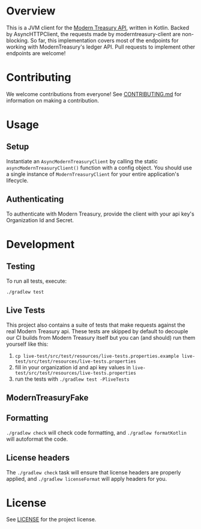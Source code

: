 # Overview

This is a JVM client for the [Modern Treasury API](https://docs.moderntreasury.com/reference), written in Kotlin. Backed by AsyncHTTPClient,
the requests made by moderntreasury-client are non-blocking. So far, this implementation covers most of the endpoints for
working with ModernTreasury's ledger API. Pull requests to implement other endpoints are welcome!

# Contributing
We welcome contributions from everyone! See [CONTRIBUTING.md](CONTRIBUTING.md) for information on making a contribution.

# Usage

## Setup
Instantiate an `AsyncModernTreasuryClient` by calling the static `asyncModernTreasuryClient()` function with a config object. You should use
a single instance of `ModernTreasuryClient` for your entire application's lifecycle.

## Authenticating
To authenticate with Modern Treasury, provide the client with your api key's Organization Id and Secret.

# Development

## Testing
To run all tests, execute:
```
./gradlew test
```

## Live Tests
This project also contains a suite of tests that make requests against the real Modern Treasury api. These tests are
skipped by default to decouple our CI builds from Modern Treasury itself but you can (and should) run them yourself like
this:
1. `cp live-test/src/test/resources/live-tests.properties.example live-test/src/test/resources/live-tests.properties`
2. fill in your organization id and api key values in `live-test/src/test/resources/live-tests.properties`
3. run the tests with `./gradlew test -PliveTests`

## ModernTreasuryFake


## Formatting
`./gradlew check` will check code formatting, and `./gradlew formatKotlin` will autoformat the code.

## License headers
The `./gradlew check` task will ensure that license headers are properly applied, and `./gradlew licenseFormat` will apply headers for you.

# License
See [LICENSE](LICENSE) for the project license.
